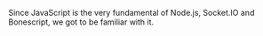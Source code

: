 Since JavaScript is the very fundamental of Node.js, Socket.IO and Bonescript, we got to be familiar with it.
